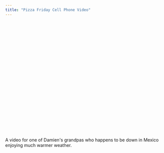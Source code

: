 ```yaml
---
title: "Pizza Friday Cell Phone Video"
---
```

<p><object width="425" height="355"><param name="movie" value="https://www.youtube.com/v/O2cRydd3PFg&rel=1"></param><param name="wmode" value="transparent"></param><embed src="https://www.youtube.com/v/O2cRydd3PFg&rel=1" type="application/x-shockwave-flash" wmode="transparent" width="425" height="355"></embed></object></p>
<p>A video for one of Damien's grandpas who happens to be down in Mexico enjoying much warmer weather.</p>
